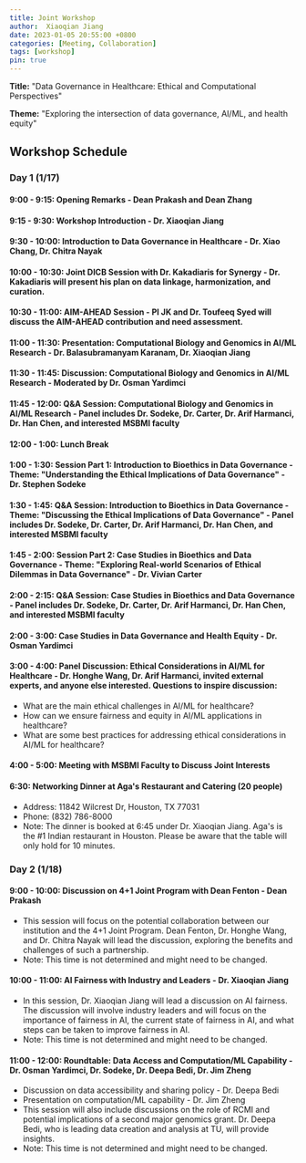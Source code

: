 ```yaml
---
title: Joint Workshop
author:  Xiaoqian Jiang
date: 2023-01-05 20:55:00 +0800
categories: [Meeting, Collaboration]
tags: [workshop]
pin: true
---
```




**Title:** "Data Governance in Healthcare: Ethical and Computational Perspectives"

**Theme:** "Exploring the intersection of data governance, AI/ML, and health equity"


## Workshop Schedule

### Day 1 (1/17)

#### 9:00 - 9:15: Opening Remarks - Dean Prakash and Dean Zhang
#### 9:15 - 9:30: Workshop Introduction - Dr. Xiaoqian Jiang
#### 9:30 - 10:00: Introduction to Data Governance in Healthcare - Dr. Xiao Chang, Dr. Chitra Nayak
#### 10:00 - 10:30: Joint DICB Session with Dr. Kakadiaris for Synergy - Dr. Kakadiaris will present his plan on data linkage, harmonization, and curation.
#### 10:30 - 11:00: AIM-AHEAD Session - PI JK and Dr. Toufeeq Syed will discuss the AIM-AHEAD contribution and need assessment.
#### 11:00 - 11:30: Presentation: Computational Biology and Genomics in AI/ML Research - Dr. Balasubramanyam Karanam, Dr. Xiaoqian Jiang
#### 11:30 - 11:45: Discussion: Computational Biology and Genomics in AI/ML Research - Moderated by Dr. Osman Yardimci
#### 11:45 - 12:00: Q&A Session: Computational Biology and Genomics in AI/ML Research - Panel includes Dr. Sodeke, Dr. Carter, Dr. Arif Harmanci, Dr. Han Chen, and interested MSBMI faculty

#### 12:00 - 1:00: Lunch Break

#### 1:00 - 1:30: Session Part 1: Introduction to Bioethics in Data Governance - Theme: "Understanding the Ethical Implications of Data Governance" - Dr. Stephen Sodeke
#### 1:30 - 1:45: Q&A Session: Introduction to Bioethics in Data Governance - Theme: "Discussing the Ethical Implications of Data Governance" - Panel includes Dr. Sodeke, Dr. Carter, Dr. Arif Harmanci, Dr. Han Chen, and interested MSBMI faculty
#### 1:45 - 2:00: Session Part 2: Case Studies in Bioethics and Data Governance - Theme: "Exploring Real-world Scenarios of Ethical Dilemmas in Data Governance" - Dr. Vivian Carter
#### 2:00 - 2:15: Q&A Session: Case Studies in Bioethics and Data Governance - Panel includes Dr. Sodeke, Dr. Carter, Dr. Arif Harmanci, Dr. Han Chen, and interested MSBMI faculty
#### 2:00 - 3:00: Case Studies in Data Governance and Health Equity - Dr. Osman Yardimci
#### 3:00 - 4:00: Panel Discussion: Ethical Considerations in AI/ML for Healthcare - Dr. Honghe Wang, Dr. Arif Harmanci, invited external experts, and anyone else interested. Questions to inspire discussion: 
* What are the main ethical challenges in AI/ML for healthcare?
* How can we ensure fairness and equity in AI/ML applications in healthcare?
* What are some best practices for addressing ethical considerations in AI/ML for healthcare?
#### 4:00 - 5:00: Meeting with MSBMI Faculty to Discuss Joint Interests

#### 6:30: Networking Dinner at Aga's Restaurant and Catering (20 people)
* Address: 11842 Wilcrest Dr, Houston, TX 77031
* Phone: (832) 786-8000
* Note: The dinner is booked at 6:45 under Dr. Xiaoqian Jiang. Aga's is the #1 Indian restaurant in Houston. Please be aware that the table will only hold for 10 minutes.
    
### Day 2 (1/18)

#### 9:00 - 10:00: Discussion on 4+1 Joint Program with Dean Fenton - Dean Prakash 
* This session will focus on the potential collaboration between our institution and the 4+1 Joint Program. Dean Fenton, Dr. Honghe Wang, and Dr. Chitra Nayak will lead the discussion, exploring the benefits and challenges of such a partnership.
* Note: This time is not determined and might need to be changed.

#### 10:00 - 11:00: AI Fairness with Industry and Leaders - Dr. Xiaoqian Jiang
* In this session, Dr. Xiaoqian Jiang will lead a discussion on AI fairness. The discussion will involve industry leaders and will focus on the importance of fairness in AI, the current state of fairness in AI, and what steps can be taken to improve fairness in AI.
* Note: This time is not determined and might need to be changed.

#### 11:00 - 12:00: Roundtable: Data Access and Computation/ML Capability - Dr. Osman Yardimci, Dr. Sodeke, Dr. Deepa Bedi, Dr. Jim Zheng
* Discussion on data accessibility and sharing policy - Dr. Deepa Bedi
* Presentation on computation/ML capability - Dr. Jim Zheng
* This session will also include discussions on the role of RCMI and potential implications of a second major genomics grant. Dr. Deepa Bedi, who is leading data creation and analysis at TU, will provide insights.
* Note: This time is not determined and might need to be changed.